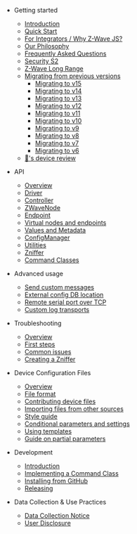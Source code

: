 - Getting started

  - [Introduction](README.md)
  - [Quick Start](getting-started/quickstart.md)
  - [For Integrators / Why Z-Wave JS?](getting-started/integrators.md)
  - [Our Philosophy](getting-started/philosophy.md)
  - [Frequently Asked Questions](getting-started/faq.md)
  - [Security S2](getting-started/security-s2.md)
  - [Z-Wave Long Range](getting-started/long-range.md)
  - [Migrating from previous versions](getting-started/migrating/)
    - [Migrating to v15](getting-started/migrating/v15.md)
    - [Migrating to v14](getting-started/migrating/v14.md)
    - [Migrating to v13](getting-started/migrating/v13.md)
    - [Migrating to v12](getting-started/migrating/v12.md)
    - [Migrating to v11](getting-started/migrating/v11.md)
    - [Migrating to v10](getting-started/migrating/v10.md)
    - [Migrating to v9](getting-started/migrating/v9.md)
    - [Migrating to v8](getting-started/migrating/v8.md)
    - [Migrating to v7](getting-started/migrating/v7.md)
    - [Migrating to v6](getting-started/migrating/v6.md)
  - [🦎's device review](getting-started/device-review.md)

- API

  - [Overview](api/overview.md)
  - [Driver](api/driver.md)
  - [Controller](api/controller.md)
  - [ZWaveNode](api/node.md)
  - [Endpoint](api/endpoint.md)
  - [Virtual nodes and endpoints](api/virtual-node-endpoint.md)
  - [Values and Metadata](api/valueid.md)
  - [ConfigManager](api/config-manager.md)
  - [Utilities](api/utils.md)
  - [Zniffer](api/zniffer.md)
  - [Command Classes](api/CCs/index.md)

- Advanced usage

  - [Send custom messages](usage/custom.md)
  - [External config DB location](usage/external-config.md)
  - [Remote serial port over TCP](usage/tcp-connection.md)
  - [Custom log transports](usage/log-transports.md)

- Troubleshooting

  - [Overview](troubleshooting/index.md)
  - [First steps](troubleshooting/first-steps.md)
  - [Common issues](troubleshooting/common-issues.md)
  - [Creating a Zniffer](troubleshooting/zniffer.md)

- Device Configuration Files

  - [Overview](config-files/overview.md)
  - [File format](config-files/file-format.md)
  - [Contributing device files](config-files/contributing-files.md)
  - [Importing files from other sources](config-files/importing-from-others.md)
  <!-- - [Using telemetry data](config-files/using-telemetry-data.md) -->
  - [Style guide](config-files/style-guide.md)
  - [Conditional parameters and settings](config-files/conditional-settings.md)
  - [Using templates](config-files/using-templates.md)
  - [Guide on partial parameters](config-files/partial-parameters.md)

- Development

  - [Introduction](development/intro.md)
  - [Implementing a Command Class](development/implementing-cc.md)
  - [Installing from GitHub](development/installing-from-github.md)
  - [Releasing](development/releasing.md)

- Data Collection & Use Practices

  - [Data Collection Notice](data-collection/data-collection.md)
  - [User Disclosure](data-collection/user-disclosure.md)

